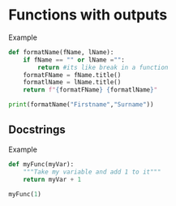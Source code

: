 # Functions with outputs

Example

```python
def formatName(fName, lName):
    if fName == "" or lName ="":
        return #its like break in a function
    formatFName = fName.title()
    formatlName = lName.title()
    return f"{formatFName} {formatlName}"

print(formatName("Firstname","Surname"))
```

## Docstrings

Example

```python
def myFunc(myVar):
    """Take my variable and add 1 to it"""
    return myVar + 1

myFunc(1)
```

